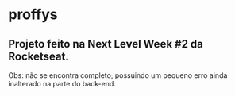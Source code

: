 # proffys

## Projeto feito na Next Level Week #2 da Rocketseat.

Obs: não se encontra completo, possuindo um pequeno erro ainda inalterado na parte do back-end.
